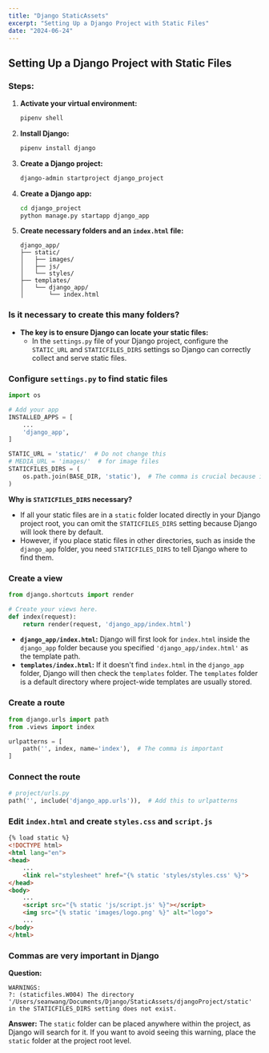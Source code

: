 ```yaml
---
title: "Django StaticAssets"
excerpt: "Setting Up a Django Project with Static Files"
date: "2024-06-24"
---
```

## Setting Up a Django Project with Static Files

### Steps:

1. **Activate your virtual environment:**
   ```bash
   pipenv shell
   ```

2. **Install Django:**
   ```bash
   pipenv install django
   ```

3. **Create a Django project:**
   ```bash
   django-admin startproject django_project
   ```

4. **Create a Django app:**
   ```bash
   cd django_project
   python manage.py startapp django_app
   ```

5. **Create necessary folders and an `index.html` file:**
   ```shell
   django_app/
   ├── static/
   │   ├── images/
   │   ├── js/
   │   └── styles/
   ├── templates/
   │   └── django_app/
   │       └── index.html
   ```

### Is it necessary to create this many folders?

- **The key is to ensure Django can locate your static files:**
  - In the `settings.py` file of your Django project, configure the `STATIC_URL` and `STATICFILES_DIRS` settings so Django can correctly collect and serve static files.

### Configure `settings.py` to find static files

```python
import os

# Add your app
INSTALLED_APPS = [
    ...
    'django_app',
]

STATIC_URL = 'static/'  # Do not change this
# MEDIA_URL = 'images/'  # for image files
STATICFILES_DIRS = (
    os.path.join(BASE_DIR, 'static'),  # The comma is crucial because it defines a tuple
)
```

**Why is `STATICFILES_DIRS` necessary?**

- If all your static files are in a `static` folder located directly in your Django project root, you can omit the `STATICFILES_DIRS` setting because Django will look there by default.
- However, if you place static files in other directories, such as inside the `django_app` folder, you need `STATICFILES_DIRS` to tell Django where to find them.

### Create a view

```python
from django.shortcuts import render

# Create your views here.
def index(request):
    return render(request, 'django_app/index.html')
```

- **`django_app/index.html`:** Django will first look for `index.html` inside the `django_app` folder because you specified `'django_app/index.html'` as the template path.
- **`templates/index.html`:** If it doesn't find `index.html` in the `django_app` folder, Django will then check the `templates` folder. The `templates` folder is a default directory where project-wide templates are usually stored.

### Create a route

```python
from django.urls import path
from .views import index

urlpatterns = [
    path('', index, name='index'),  # The comma is important
]
```

### Connect the route

```python
# project/urls.py
path('', include('django_app.urls')),  # Add this to urlpatterns
```

### Edit `index.html` and create `styles.css` and `script.js`

```html
{% load static %}
<!DOCTYPE html>
<html lang="en">
<head>
    ...
    <link rel="stylesheet" href="{% static 'styles/styles.css' %}">
</head>
<body>
    ...
    <script src="{% static 'js/script.js' %}"></script>
    <img src="{% static 'images/logo.png' %}" alt="logo"> 
    ...
</body>
</html>
```

### Commas are very important in Django

**Question:**
```shell
WARNINGS:
?: (staticfiles.W004) The directory '/Users/seanwang/Documents/Django/StaticAssets/djangoProject/static' in the STATICFILES_DIRS setting does not exist.
```

**Answer:** The `static` folder can be placed anywhere within the project, as Django will search for it. If you want to avoid seeing this warning, place the `static` folder at the project root level.